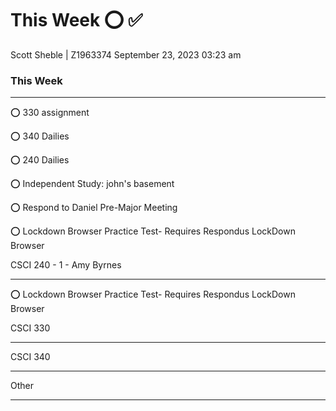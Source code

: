 # This Week      ⭕ ✅ 
Scott Sheble | Z1963374                                             September 23, 2023 03:23 am               
### This Week
__________________________________________________________________________________________________
⭕ 330 assignment 

⭕ 340 Dailies

⭕ 240 Dailies

⭕ Independent Study: john's basement

⭕ Respond to Daniel Pre-Major Meeting

⭕ Lockdown Browser Practice Test- Requires Respondus LockDown Browser



CSCI 240 - 1 - Amy Byrnes
__________________________________________________________________________________________________

⭕ Lockdown Browser Practice Test- Requires Respondus LockDown Browser

CSCI 330
__________________________________________________________________________________________________


CSCI 340
__________________________________________________________________________________________________


Other
__________________________________________________________________________________________________

